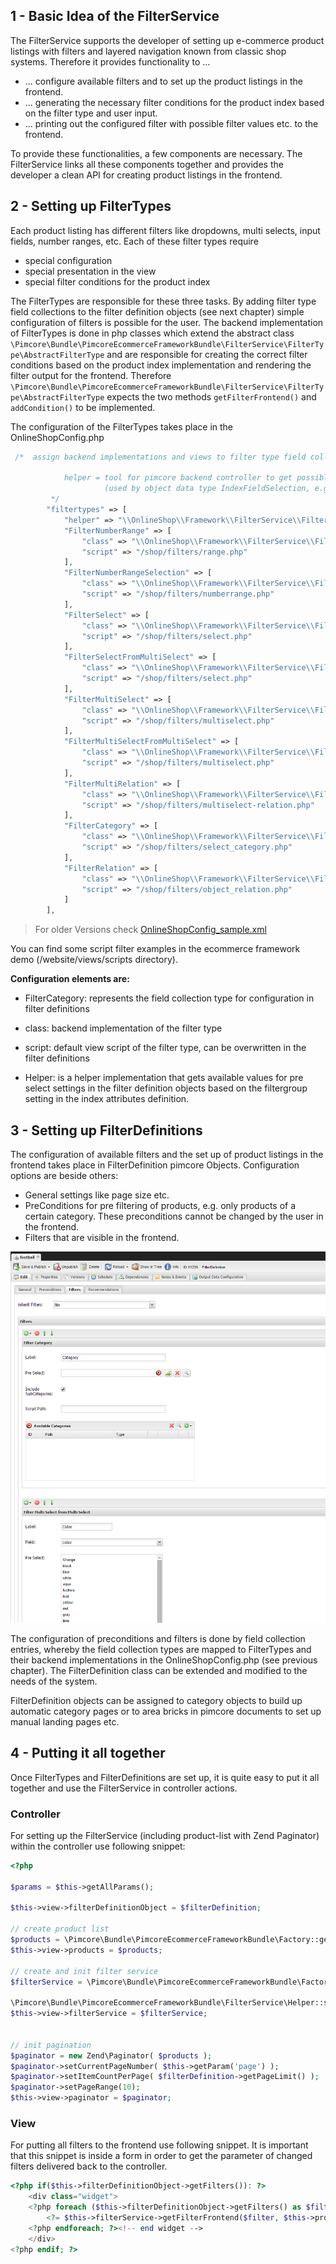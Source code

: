 ## 1 - Basic Idea of the FilterService
The FilterService supports the developer of setting up e-commerce product listings with filters and layered navigation known from classic shop systems. Therefore it provides functionality to ...
- ... configure available filters and to set up the product listings in the frontend.
- ... generating the necessary filter conditions for the product index based on the filter type and user input. 
- ... printing out the configured filter with possible filter values etc. to the frontend. 

To provide these functionalities, a few components are necessary. The FilterService links all these components together and provides the developer a clean API for creating product listings in the frontend. 


## 2 - Setting up FilterTypes
Each product listing has different filters like dropdowns, multi selects, input fields, number ranges, etc. Each of these filter types require
- special configuration
- special presentation in the view
- special filter conditions for the product index

The FilterTypes are responsible for these three tasks. By adding filter type field collections to the filter definition objects (see next chapter) simple configuration of filters is possible for the user. The backend implementation of FilterTypes is done in php classes which extend the abstract class ```\Pimcore\Bundle\PimcoreEcommerceFrameworkBundle\FilterService\FilterType\AbstractFilterType``` and are responsible for creating the correct filter conditions based on the product index implementation and rendering the filter output for the frontend. Therefore ```\Pimcore\Bundle\PimcoreEcommerceFrameworkBundle\FilterService\FilterType\AbstractFilterType``` expects the two methods ```getFilterFrontend()``` and ```addCondition()``` to be implemented.


The configuration of the FilterTypes takes place in the OnlineShopConfig.php
```php
 /*  assign backend implementations and views to filter type field collections

            helper = tool for pimcore backend controller to get possible group by values for a certain field
                     (used by object data type IndexFieldSelection, e.g. in filter definitions)
         */
        "filtertypes" => [
            "helper" => "\\OnlineShop\\Framework\\FilterService\\FilterGroupHelper",
            "FilterNumberRange" => [
                "class" => "\\OnlineShop\\Framework\\FilterService\\FilterType\\NumberRange",
                "script" => "/shop/filters/range.php"
            ],
            "FilterNumberRangeSelection" => [
                "class" => "\\OnlineShop\\Framework\\FilterService\\FilterType\\NumberRangeSelection",
                "script" => "/shop/filters/numberrange.php"
            ],
            "FilterSelect" => [
                "class" => "\\OnlineShop\\Framework\\FilterService\\FilterType\\Select",
                "script" => "/shop/filters/select.php"
            ],
            "FilterSelectFromMultiSelect" => [
                "class" => "\\OnlineShop\\Framework\\FilterService\\FilterType\\SelectFromMultiSelect",
                "script" => "/shop/filters/select.php"
            ],
            "FilterMultiSelect" => [
                "class" => "\\OnlineShop\\Framework\\FilterService\\FilterType\\MultiSelect",
                "script" => "/shop/filters/multiselect.php"
            ],
            "FilterMultiSelectFromMultiSelect" => [
                "class" => "\\OnlineShop\\Framework\\FilterService\\FilterType\\MultiSelectFromMultiSelect",
                "script" => "/shop/filters/multiselect.php"
            ],
            "FilterMultiRelation" => [
                "class" => "\\OnlineShop\\Framework\\FilterService\\FilterType\\MultiSelectRelation",
                "script" => "/shop/filters/multiselect-relation.php"
            ],
            "FilterCategory" => [
                "class" => "\\OnlineShop\\Framework\\FilterService\\FilterType\\SelectCategory",
                "script" => "/shop/filters/select_category.php"
            ],
            "FilterRelation" => [
                "class" => "\\OnlineShop\\Framework\\FilterService\\FilterType\\SelectRelation",
                "script" => "/shop/filters/object_relation.php"
            ]
        ],
```

> For older Versions check [OnlineShopConfig_sample.xml](/config/OnlineShopConfig_sample.xml)

You can find some script filter examples in the ecommerce framework demo (/website/views/scripts directory).


**Configuration elements are:**
- FilterCategory: represents the field collection type for configuration in filter definitions
- class: backend implementation of the filter type
- script: default view script of the filter type, can be overwritten in the filter definitions

- Helper: is a helper implementation that gets available values for pre select settings in the filter definition objects based on the filtergroup setting in the index attributes definition. 


## 3 - Setting up FilterDefinitions
The configuration of available filters and the set up of product listings in the frontend takes place in FilterDefinition pimcore Objects. Configuration options are beside others: 
- General settings like page size etc. 
- PreConditions for pre filtering of products, e.g. only products of a certain category. These preconditions cannot be changed by the user in the frontend. 
- Filters that are visible in the frontend. 

![filterdefinition](images/filterdefinitions.png)


The configuration of preconditions and filters is done by field collection entries, whereby the field collection types are mapped to FilterTypes and their backend implementations in the OnlineShopConfig.php (see previous chapter). The FilterDefinition class can be extended and modified to the needs of the system. 

FilterDefinition objects can be assigned to category objects to build up automatic category pages or to area bricks in pimcore documents to set up manual landing pages etc. 


## 4 - Putting it all together
Once FilterTypes and FilterDefinitions are set up, it is quite easy to put it all together and use the FilterService in controller actions. 
 
### Controller
For setting up the FilterService (including product-list with Zend Paginator) within the controller use following snippet:
```php 
<?php 

$params = $this->getAllParams();

$this->view->filterDefinitionObject = $filterDefinition;

// create product list
$products = \Pimcore\Bundle\PimcoreEcommerceFrameworkBundle\Factory::getInstance()->getIndexService()->getProductListForCurrentTenant();
$this->view->products = $products;

// create and init filter service
$filterService = \Pimcore\Bundle\PimcoreEcommerceFrameworkBundle\Factory::getInstance()->getFilterService($this->view);

\Pimcore\Bundle\PimcoreEcommerceFrameworkBundle\FilterService\Helper::setupProductList($filterDefinition, $products, $params, $this->view, $filterService, true);
$this->view->filterService = $filterService;


// init pagination
$paginator = new Zend\Paginator( $products );
$paginator->setCurrentPageNumber( $this->getParam('page') );
$paginator->setItemCountPerPage( $filterDefinition->getPageLimit() );
$paginator->setPageRange(10);
$this->view->paginator = $paginator;

```

### View
For putting all filters to the frontend use following snippet. It is important that this snippet is inside a form in order to get the parameter of changed filters delivered back to the controller. 

```php
<?php if($this->filterDefinitionObject->getFilters()): ?>
	<div class="widget">
	<?php foreach ($this->filterDefinitionObject->getFilters() as $filter): ?>
		<?= $this->filterService->getFilterFrontend($filter, $this->products, $this->currentFilter);?>
	<?php endforeach; ?><!-- end widget -->
	</div>
<?php endif; ?>
```
